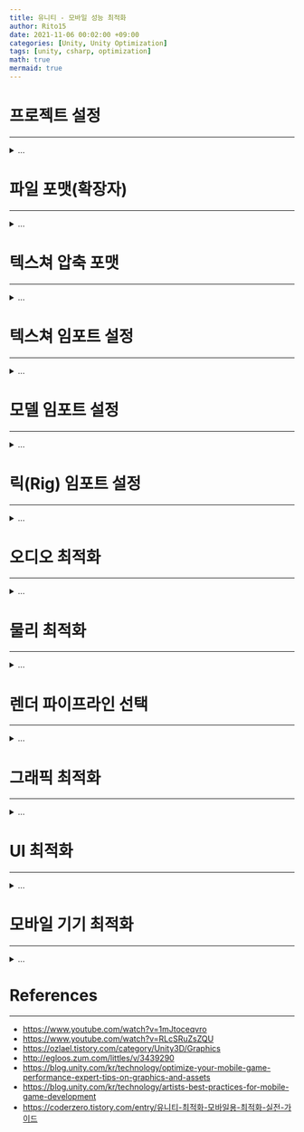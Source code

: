 ```yaml
---
title: 유니티 - 모바일 성능 최적화
author: Rito15
date: 2021-11-06 00:02:00 +09:00
categories: [Unity, Unity Optimization]
tags: [unity, csharp, optimization]
math: true
mermaid: true
---
```


# 프로젝트 설정
---

<details>
<summary markdown="span">
...
</summary>

## **공통**
- 프로젝트 설정에서 불필요해 보이는 옵션들은 웬만해서 끄는 것이 성능에 좋다.

## **물리 엔진을 사용하지 않는 경우**
- **Physics** - `Auto Simulation`, `Auto Sync Transforms` 비활성화

## **알맞은 Frame Rate 설정하기**
- `Application.targetFrameRate` 설정
- 액션 게임 : **60fps**
- 보드 게임 : **30fps**

## **Vsync 설정**
- 모바일 플랫폼에서 **Vsync** 설정을 끄는 것은 사실상 의미가 없을 수 있다.
- 웬만해서 이미 하드웨어 레벨에서 **Vsync**가 설정되기 때문이다.

<br>

</details>



# 파일 포맷(확장자)
---

<details>
<summary markdown="span">
...
</summary>

## **이미지 파일 포맷**
- <https://docs.unity3d.com/kr/current/Manual/class-TextureImporterOverride.html>
- 이미지를 동일하게 저장할 수만 있다면, 이미지 파일 포맷(`JPG`, `PNG`, `TGA`, `PSD`, `PSB`, ...)은 딱히 최종적인 이미지 품질에 영향을 미치지 않는다.
- 유니티에서 사용될 때 GPU 전용 압축 포맷(`ETC`, `ASTC`, `PVRTC`, ...)으로 변환되기 때문이다.

<br>

## **오디오 파일 포맷**
- <https://docs.unity3d.com/kr/current/Manual/AudioFiles.html>
- 오디오 파일 포맷 역시 유니티에서 사용될 때는 자체적인 압축 포맷으로 변환된다.
- 만약 원본이 `WAV` 같은 포맷이었다면, 굳이 `MP3`로 변환해서 사용할 경우 이중 손실이 발생할 수 있다.
- 따라서 원본 음악 파일 포맷을 그대로 사용하는 것도 괜찮다.

<br>

</details>



# 텍스쳐 압축 포맷
---

<details>
<summary markdown="span">
...
</summary>

- <https://docs.unity3d.com/kr/current/Manual/class-TextureImporterOverride.html>
- <https://mentum.tistory.com/583>

- 선요약 : 모바일은 안드로이드, iOS 공통으로 사용할 수 있으며 가성비 좋은 `ASTC`를 사용하면 좋다.
- 구형 기기도 대상으로 해야 하는 경우, 안드로이드는 `ETC2`, iOS는 `PVRTC`를 사용하면 된다.

<br>

## **[1] DXT**
- <https://mgun.tistory.com/1385>
- **D**irect**X** **T**exture

- 타겟 플랫폼이 스탠드얼론일 경우 기본적으로 사용하는 포맷
- 압축률이 높아 메모리를 적게 사용한다.
- 대부분의 그래픽카드가 하드웨어 레벨에서 지원하므로, 성능 저하가 거의 없다.

<br>

## **[2] ASTC**
- <https://ozlael.tistory.com/84?category=612211>
- **A**daptive **S**calable **T**exture **C**ompression

- 손실 블록 기반 텍스쳐 압축 알고리즘
- 블록 크기를 설정하여 용량 및 품질을 유연하게 설정할 수 있다.
- 블록 크기가 작을수록 용량이 크고, 품질이 좋아진다.

- 일반적으로 `ETC` 포맷보다 품질이 더 좋고, 압축 시간이 더 오래 걸린다.
- 안드로이드, iOS 모두 지원한다.
- 구형 기종에서는 지원하지 않을 수 있으므로 주의해야 한다.

- 최근 들어 모바일에서 `ASTC`를 사용하는 경우가 많다.

<br>

## **[3] ETC**
- **E**ricsson **T**exture **C**ompression

- 타겟 플랫폼이 안드로이드일 경우 기본적으로 사용되는 포맷
- OpenGLES 표준 포맷
- `ETC1` 포맷은 알파 채널이 없다.
- `ETC2` 포맷은 알파 채널이 있다.
- `ETC2` 포맷은 품질과 용량 사이에서 최고의 균형을 유지하므로 안드로이드에서 가장 효율적인 옵션이다.

<br>

## **[4] PVRTC**
- **P**ower**VR** **T**exture **C**ompression

- 타겟 플랫폼이 iOS일 경우 기본적으로 사용되는 포맷
- 텍스쳐의 해상도가 POT(2의 제곱수)여야 한다는 제약이 있으므로, 리소스 제작 시 신경써야 한다는 단점이 있다.

<br>

</details>



# 텍스쳐 임포트 설정
---

<details>
<summary markdown="span">
...
</summary>

- <https://docs.unity3d.com/kr/current/Manual/class-TextureImporter.html>
- <https://docs.unity3d.com/kr/current/Manual/ImportingTextures.html>

<br>

## **Read/Write Enabled**
- <https://ozlael.tistory.com/82>
- 메모리에 적재된 텍스쳐를 실시간으로 수정할 수 있게 하는 설정
- 텍스쳐는 보조 기억 장치(HDD, SSD)에 저장되어 있다가 메모리(RAM)에 적재되고, 최종적으로는 그래픽 메모리(VRAM)에 적재된다.
- 텍스쳐는 굳이 RAM에 남아 있을 필요가 없기 때문에 RAM에서는 제거되고, VRAM에 상주하는 것이 일반적이다.
- 하지만 이 옵션을 켜면 API를 통해 접근할 수 있도록 RAM에도 남겨놓으므로, RAM과 VRAM 양측에 상주하게 된다.
- 따라서 메모리를 절약하기 위해서는 이 옵션을 끄는 것이 좋다.

<br>

## **Generate Mip Maps**
- <https://ozlael.tistory.com/45?category=612211>
- 체크하면 POT(2 제곱수)에 따른 해상도로, 작은 텍스쳐들이 생성된다.
- 예를 들어 512 크기의 텍스쳐는 256, 128, 64, ... 이렇게 생성된다.
- 메모리에 적재되는 텍스쳐 용량은 33% 정도 증가한다.
- 런타임에 거리에 따른 디테일(LOD) 표시 용도로 사용된다.
- 2D 게임에서는 사용할 필요가 없으므로 끄는 것이 좋다.

- 요약 : 3D 게임에서는 켜고, 2D 게임에서는 끄면 된다.

<br>

</details>



# 모델 임포트 설정
---

<details>
<summary markdown="span">
...
</summary>

- <https://docs.unity3d.com/kr/current/Manual/class-FBXImporter.html>
- <https://docs.unity3d.com/kr/current/Manual/FBXImporter-Model.html>

<br>

## **Import BlendShapes**
- BlendShape(예: 표정) 애니메이션을 필요로 하지 않으면 체크 해제한다.

<br>

## **Mesh Compression**
- 메시의 정밀도를 낮추고 메시 데이터를 압축한다.
- 타겟 디바이스에 저장되는 메시의 크기를 줄이지만, 런타임 메시 크기에는 영향을 주지 않는다.
- 압축비가 높을수록 부정확도가 높아져서 시각적 품질을 저하시킬 수 있다.

<br>

## **Read/Write Enabled**
- 텍스쳐와 마찬가지로, 메시 데이터 역시 GPU 메모리에 저장된다.
- 이 옵션을 설정하면 GPU 메모리뿐만 아니라 CPU 메모리에도 저장된다.
- CPU를 통해 실시간으로 메시를 수정할 필요가 없다면 해제하는 것이 좋다.

<br>

## **Normals**
- 노멀 벡터를 전혀 필요로 하지 않는 경우(완벽한 Unlit), `None`으로 설정한다.

<br>

## **Tangents**
- 노멀 맵을 사용하지 않는 경우, `None`으로 설정하면 된다.

<br>

</details>


# 릭(Rig) 임포트 설정
---

<details>
<summary markdown="span">
...
</summary>

- <https://docs.unity3d.com/kr/current/Manual/FBXImporter-Rig.html>

<br>

## **Animation Type**
- `Humanoid` 타입은 `Generic` 타입에 비해 `30 ~ 50%`의 성능을 더 소모한다.
- 굳이 `Humanoid`로 설정할 필요가 없다면, `Generic`으로 사용하는 것이 성능 상 좋다.

- 리깅 데이터가 없다면 `None`으로 설정한다.

<br>

## **Optimize Game Objects**
- 모델에 리깅된 본(bone)은 각각 게임 오브젝트로 존재하며, 모델의 하위 계층 구조를 이룬다.
- 하지만 이렇게 하위 게임 오브젝트가 많으면 성능상 매우 좋지 않다.
- 따라서 이 설정에 체크하면 각각의 본을 게임오브젝트로 생성하지 않는다.
- 만약 특정 본을 직접 조작할 필요가 있다면, `Extra Transforms to Expose` 옵션을 통해 원하는 본을 게임오브젝트로 노출시킬 수 있다.

<br>

</details>



# 오디오 최적화
---

<details>
<summary markdown="span">
...
</summary>

- <https://docs.unity3d.com/kr/current/Manual/class-AudioClip.html>

<br>

## **모노로 설정하기**
- 사운드 리소스는 크게 **모노(Mono)**, **스테레오(Stereo)**로 분류할 수 있다.
- 모노 사운드는 소리를 단일 채널로 저장하여 여러 개의 출력 장치에서 같은 소리를 재생한다.
- 스테레오 사운드는 소리를 다중 채널로 저장하여 여러 개의 출력 장치에서 서로 다른 소리를 재생하여 공간감을 제공한다.

- PC를 대상으로 빌드하는 경우에는 스테레오가 필요할 수 있다.
- 그런데 모바일 기기는 딱히 공간 음향이 필요하지도 않으므로 모노로 설정하는 것이 메모리 최적화에 아주 좋다.
- 오디오 파일 임포트 설정 인스펙터에서 `Force To Mono`에 체크하면 된다.

<br>

## **원본 오디오 파일 그대로 사용하기**
- 원본은 `.wav`인 파일을 저장 공간 절약 등의 이유로 `.mp3`와 같은 확장자로 변경해서 사용하는 경우가 있다.
- 진짜로 작업 공간이 너무 부족해서 어쩔 수 없는 경우가 아니라면, 원본 확장자를 그대로 사용하는 것이 좋다.
- 어차피 유니티에서 별도의 압축 포맷으로 변경하므로, 압축 전에 포맷을 변경하여 괜히 데이터가 소실되는 것은 손해이다.

<br>

## **오디오 압축 포맷**
- 이전에는 안드로이드는 `.ogg`, iOS는 `.mp3`를 네이티브 포맷으로 지원했다.
- 하지만 이제는 모바일 기기 공통으로 `Vorbis`를 사용하는 것이 좋다.
- 아주 짧은 오디오는 `ADPCM` 포맷을 사용하는 것이 좋다.

<br>

## **Load Type 설정**
- 오디오 파일 임포트 설정 인스펙터에 `Load Type` 옵션이 있다.
- 오디오 파일을 메모리에 적재하는 방식을 결정한다.

- `Decompress on Load`
  - 압축을 모두 풀어서 메모리에 적재한다.
  - 메모리 용량을 많이 차지한다.
  - 총알 발사음, 타격음 같은 아주 짧은 오디오에 적합하다.

- `Compressed in Memory`
  - 압축된 상태로 메모리에 적재한다.
  - 중간 크기의 오디오에 적합하다.

- `Streaming`
  - 보조기억장치에 저장한 상태로 필요할 때만 꺼내 쓰는 방식.
  - 배경음 같이 용량이 큰 오디오에 적합하다.

<br>

## **볼륨 0인 상태로 재생하지 않기**
- UI 이미지를 투명도 0으로 설정하는 것과 같다.
- 재생되는 사운드의 볼륨이 0이라고 해도, 어쨌든 재생되므로 성능을 소모한다.
- 따라서 볼륨을 0으로 두지 말고 완전히 재생을 중지하는 것이 좋다.

<br>

</details>



# 물리 최적화
---

<details>
<summary markdown="span">
...
</summary>

## **Prebake Collision Meshes**
- **Player Settings - Player - Other Settings - Optimization**
- 빌드 시 충돌 데이터를 미리 연산한다.
- 물리 엔진을 사용하는 경우, 설정 해두면 좋다.

<br>

## **Layer Collision Matix**
- **Player Settings - Physics**
- 반드시 충돌할 레이어끼리만 체크한다.
- 체크된 레이어에 해당하는, 콜라이더가 있는 게임오브젝트는 모두 연산에 포함될 수 있으므로, 꼭 설정해주는 것이 좋다.
- 예를 들어 정적 배치된 건물들의 경우에는 서로 충돌할 일이 없으므로 체크 해제한다. 

<br>

## **기본 콜라이더 사용하기**
- **메시 콜라이더는 사용하지 않는 것이 좋다.**
- 메시 콜라이더는 폴리곤 단위로 충돌이 계산된다. 따라서 생각보다 성능이 많이 안좋다.
- 굳이 메시 콜라이더를 사용해야 한다면 `Convex`로 단순화시켜서 사용한다.
- **Sphere, Box, Capsule**과 같은 기본 콜라이더를 조합하여 사용하는 것이 성능 상 좋다.

<br>

## **물리 연산 주의사항**
- 리지드바디가 존재하는 오브젝트의 트랜스폼을 직접 이동시키면 물리 월드에서 동기화를 위한 재계산이 발생한다.
- 따라서 리지드바디가 존재하면 철저히 리지드바디를 이용해서 움직이는 것이 좋다.

- 그리고 리지드바디 API는 반드시 `Update()`가 아니라 `FixedUpdate()`에서 호출해야 한다.

<br>

</details>



# 렌더 파이프라인 선택
---

<details>
<summary markdown="span">
...
</summary>

- <https://docs.unity3d.com/kr/2019.3/Manual/render-pipelines.html>

- 모바일은 `URP`(Universal Render Pipeline)를 선택하는 것이 성능 상 좋다.

- 기본 파이프라인에 비해 여러 개의 동적 라이트에 대해 드로우 콜을 절약할 수 있다.

<br>

</details>



# 그래픽 최적화
---

<details>
<summary markdown="span">
...
</summary>

## **라이트(Light)**
- <https://docs.unity3d.com/kr/current/Manual/Lightmapping.html>
- <https://docs.unity3d.com/kr/current/Manual/LightProbes.html>
- 만약 `URP`를 사용한다고 해도 동적 라이트는 성능 영향이 큰 편이므로 최소화해야 한다.
- 정적인 오브젝트에는 라이트맵, 동적 오브젝트에는 라이트 프로브를 최대한 활용하는 것이 성능을 위해 좋다.

<br>

## **그림자(Shadow)**
- <https://docs.unity3d.com/kr/current/Manual/Shadows.html>
- 유니티 엔진의 동적(실시간) 그림자는 쉐도우 맵(Shadow Map) 방식을 사용한다.
- 실시간 그림자를 사용하면 드로우 콜, GPU 성능 소모를 생각보다 많이 발생시킨다.
- 따라서 그림자는 웬만하면 최대한 줄이거나 안쓰는 것이 좋다.

<br>

## **정적 배칭(Static Batching)**
- <https://docs.unity3d.com/kr/current/Manual/DrawCallBatching.html>

- 게임 내에서 배경 프랍과 같이 항상 변하지 않는 오브젝트는 정적 배칭을 통해 최적화할 수 있다.
- 인스펙터의 우측 상단에서 `Batching Static`에 체크한다.
- 정적 배칭 대상 메시들은 하나의 메시로 합쳐지며, 그만큼 새로운 메시를 생성해야 하므로 메모리를 더 소모한다.
- 대신 하나의 메시로 합쳐진 만큼 한 번의 드로우 콜로 그려낼 수 있다. <br>
  (메시의 한계 수용량을 넘어설 경우, 여러 개의 메시로 각각 통합될 수 있다.)

> + 동적 배칭? <br>
> 동적 배칭은 딱히 의미 없고, 동적 오브젝트에 대해서는 GPU Instancing을 알아보는 것이 좋다. <br>
> - <https://docs.unity3d.com/kr/current/Manual/GPUInstancing.html>

<br>

## **LOD(Level of Detail)**
- <https://docs.unity3d.com/kr/current/Manual/class-LODGroup.html>
- <https://chulin28ho.tistory.com/264>

- 같은 모델링에 대해, 원본 메시와 단순화된 버전의 메시를 준비한다.
- `LOD Group` 컴포넌트를 통해 거리가 가까우면 원본 메시, 멀리 떨어져 있으면 단순화된 메시를 보여줄 수 있다.

<br>

## **오클루전 컬링(Occlusion Culling)**
- <https://docs.unity3d.com/kr/current/Manual/OcclusionCulling.html>
- 정적 오브젝트에 해당하는 최적화 방법
- 오브젝트가 다른 오브젝트에 의해 완전히 가려질 경우 화면에 렌더링되지 않도록 컬링하는 기법

- 건물, 담벼락처럼 부피가 꽤 있어서 다른 오브젝트를 가릴 가능성이 많은 오브젝트는 `Occluder Static`으로 설정한다. <br>
  (`Occludee Static`도 함께 설정해도 된다.)
- 작은 프랍과 같이 가려질 가능성이 많은 오브젝트는 `Occludee Static`으로 설정한다.
- `Window` - `Rendering` - `Occlusion Culling` 창에서 베이크할 수 있다.

- 오브젝트끼리 서로 가리는 경우가 빈번하지 않은 야외의 씬에서는 오히려 오클루전 컬링이 비효율적일 수 있다.

<br>

## **카메라 사용 줄이기**
- 카메라는 현재 메인 카메라로 사용되지 않더라도 활성화가 되어 있으면 공간 변환, 컬링 등의 연산을 수행한다.
- 따라서 한 번에 하나의 카메라만 활성화하는 것이 좋다.
- 시네머신 애셋은 실제 카메라가 아닌 가상 카메라를 이용하므로 이런 걱정 없이 사용할 수 있다.

<br>

## **가벼운 쉐이더 사용하기**
- 그저 로직이 단순한 것은 의미가 없다.
- 실제로 연산의 부하가 적은 쉐이더를 사용하는 것이 좋다.

<br>

## **알파 테스트(Alpha Test) 사용하지 않기**
- <https://ozlael.tistory.com/24>
- <https://chulin28ho.tistory.com/660>
- PC 환경에서는 알파 테스트가 알파 블렌딩보다 가벼워 종종 사용되는 편이다.
- 하지만 모바일 환경에서는 알파 테스트가 오히려 알파 블렌딩보다 더 큰 성능 저하를 유발할 수 있다.
- 따라서 가능하면 알파 테스트 대신 알파 블렌딩 쉐이더를 사용하거나, 프로파일링을 통해 판단해야 한다.

<br>

## **오버드로우(OverDraw), 알파 블렌딩(Alpha Blending) 최소화**
- 동일 픽셀에 여러 오브젝트가 그려지는 것을 오버드로우라고 한다.
- 마찬가지로 동일 픽셀에 여러 반투명(Transparent) 오브젝트의 픽셀 색상이 섞여 그려지는 연산을 알파 블렌딩이라고 한다.
- 쉽게 말해, 반투명 쉐이더의 사용을 최대한 줄이는 것이 좋다.

<br>

## **포스트 프로세싱 줄이기**
- <https://docs.unity3d.com/kr/2019.3/Manual/PostProcessingOverview.html>
- 포스트 프로세싱은 렌더링 결과 화면을 후처리하여 다양한 효과를 적용하는 것을 의미한다.
- 모든 스크린 픽셀에 대해 쉐이더를 적용하므로, 웬만해서 성능 상 좋지 않다.
- 따라서 반드시 필요한 포스트 프로세싱만 최소한으로 적용하는 것이 좋다.
- 또한, 포스트 프로세싱 효과마다 성능은 천차만별이므로 잘 알고 사용해야 한다.

<br>

## **리플렉션 프로브 사용 줄이기**
- <https://docs.unity3d.com/kr/current/Manual/ReflectionProbes.html>
- 리플렉션 프로브는 물체 표면의 반사 효과를 위해 사용된다.
- 성능을 많이 소모하기 때문에 최대한 사용을 줄이는 것이 좋다.
- 특히나 `Realtime` 모드로 사용하면 성능을 더 많이 소모하기 때문에 잘 고려해야 한다.

<br>

## **마테리얼 복사본 생성 주의하기**
- <https://docs.unity3d.com/ScriptReference/Renderer-material.html>
- <https://docs.unity3d.com/kr/current/Manual/GPUInstancing.html>
- `Renderer` 클래스의 `material` 프로퍼티를 직접 참조하면 해당 마테리얼의 복사본이 생성되고, 배칭이 깨져서 드로우 콜이 증가한다.
- 따라서 마테리얼의 프로퍼티에 접근하려면 `sharedMaterial` 프로퍼티를 통해 해당 마테리얼 전체의 프로퍼티에 접근하거나, <br>
  개별 마테리얼의 프로퍼티를 수정하려면 **GPU Instancing**을 적용하고 `MaterialPropertyBlock`을 사용하는 것이 좋다.

<br>

</details>



# UI 최적화
---

<details>
<summary markdown="span">
...
</summary>

## **캔버스 분할하기**
- UI의 드로우 콜 및 배칭은 캔버스 단위로 발생한다.
- 만약 하나의 UI에 변경사항이 발생하면 캔버스 전체가 다시 그려진다.
- 따라서 변경이 자주 발생하는 UI는 캔버스를 따로 분리하는 것이 좋다.

<br>

## **보이지 않는 UI 비활성화하기**
- UI를 화면 영역 밖으로 옮기거나, 투명도를 0으로 설정하는 경우가 있다.
- 이렇게 하면 보이지 않을 뿐이지, 모두 연산에 포함된다.
- 따라서 안보이게 하려면 비활성화하는 것이 좋다.

<br>

## **그래픽 레이캐스터 제거하기**
- 캔버스를 생성하면 `Graphic Raycaster` 컴포넌트도 함께 생성된다.
- `Graphic Raycaster` 컴포넌트는 해당 게임오브젝트의 모든 자식 UI 오브젝트에 대해 그래픽 레이캐스트 연산을 수행한다.
- 만약 해당 캔버스에 이미지와 텍스트처럼 사용자 입력이 필요 없는 UI만 존재한다면, 제거하는 것이 좋다.

- 하나의 캔버스 내에 이미지, 텍스트, 버튼 등 여러가지 UI가 존재할 수 있다.
- 여기서 사용자 입력이 필요한 UI는 버튼 뿐이다.
- 이런 경우에는 캔버스에서 `Graphic Raycaster` 컴포넌트를 제거하고, 버튼의 공통 부모 게임오브젝트에 옮겨주는 것이 좋다.

<br>

## **레이캐스트 타겟 설정 해제하기**
- `UnityEngine.UI.Graphic`을 상속받는 `UGUI` 컴포넌트들에는 `raycastTarget` 프로퍼티가 존재한다.
- 인스펙터에서 체크/해제할 수 있다.
- 체크된 경우 그래픽 레이캐스터의 연산 대상이 되므로, 사용자 입력을 받지 않는 UI의 경우에는 해제하는 것이 좋다.

<br>

## **레이아웃 그룹 사용하지 않기**
- `VerticalLayoutGroup`, `HorizontalLayoutGroup`, `GridLayoutGroup` 등의 컴포넌트들에 해당한다.
- 이런 컴포넌트는 실시간으로 UI를 재배치하고 조정하여 성능을 아주 맛있게 잡아먹는다.
- 따라서 에디터에서 UI 배치를 위해서 사용하고, 배포할 때는 제거하는 것이 좋다.
- 런타임에 이런 기능이 필요하다면 UI 요소 변경이 일어날 때만 재배치를 수행하는 기능을 직접 만들어 쓰는 것이 좋다.

<br>

## **UI 풀링하기**
- UI가 한 화면에 다 보이기에는 너무 많아서 스크롤이 필요한 경우가 있다.
- 이런 경우에는 동일한 종류의 수많은 UI가 배치된다.
- 화면에 그려지지 않더라도, 활성화 되어 있으면 성능을 소모하는데다가 메모리도 많이 잡아먹는다.
- 따라서 동일한 UI가 스크롤을 통해 반복되는 형태의 경우, 풀링을 통해 재사용하는 것이 좋다.

<br>

</details>



# 모바일 기기 최적화
---

<details>
<summary markdown="span">
...
</summary>

## **해상도 설정**
- 기기별로 해상도는 천차만별일 수 있다.
- 따라서 해상도가 너무 높은 경우에는 괜히 성능상 손해를 보게될 수 있으므로, <br>
  `Screen.SetResolution(width, height, false)` 메소드를 통해 적절한 수준으로 조절해야 한다.

- 해상도를 낮추면 UI 역시 해상도가 낮아지므로 품질이 떨어져 보일 수 있다.
- 따라서 이런 경우에는 오버레이 UI만 원래 해상도대로 그려줘야 하는데, <br>
  이를 업스케일 샘플링(**Upscale Sampling**)을 통해 해결할 수 있다.

- **URP**에서는 이런 기능을 기본적으로 제공한다.
- **URP**에서는 굳이 `SetResolution()` 메소드를 사용하지 않아도 <br>
  `URP Asset` - `Quality` - `Render Scale` 설정을 통해 <br>
  오버레이 UI를 제외한 게임 화면의 해상도를 낮출 수 있다.

- <https://github.com/ozlael/UpsamplingRenderingDemo>
- 레거시 파이프라인에서는 위의 예제처럼 카메라의 렌더 텍스쳐 해상도를 낮추는 방식을 사용하면 된다.

> 왠지 모르겠지만 위의 예제 코드에서는 굳이 RawImage 컴포넌트를 캔버스 아래에 넣고 그 이미지를 렌더 타겟으로 이용하는데, 그럴 필요는 없다. <br>
  거기다가 샘플링 스케일을 변경할 때마다 렌더 텍스쳐를 새로 생성하고 안지워주는데, 이러면 메모리에 계속 쌓이므로 반드시 이전 렌더 텍스쳐를 지워줘야 한다. (`.Release()`)

<br>

## **디바이스 시뮬레이터(Device Simulator) 사용하기**
- <https://docs.unity3d.com/Packages/com.unity.device-simulator@1.0/manual/index.html>
- 패키지 매니저를 통해 설치할 수 있다.
- 타겟 모바일 기기마다 해상도 등의 정보를 제공하여, 빌드 이전에 미리 다양한 환경에 대응할 수 있다.

<br>

</details>



# References
---
- <https://www.youtube.com/watch?v=1mJtoceqvro>
- <https://www.youtube.com/watch?v=RLcSRuZsZQU>
- <https://ozlael.tistory.com/category/Unity3D/Graphics>
- <http://egloos.zum.com/littles/v/3439290>
- <https://blog.unity.com/kr/technology/optimize-your-mobile-game-performance-expert-tips-on-graphics-and-assets>
- <https://blog.unity.com/kr/technology/artists-best-practices-for-mobile-game-development>
- <https://coderzero.tistory.com/entry/유니티-최적화-모바일용-최적화-실전-가이드>




